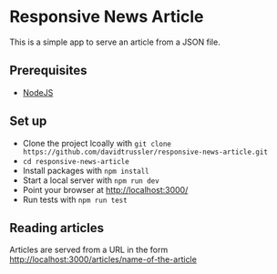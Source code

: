 # Responsive News Article

This is a simple app to serve an article from a JSON file. 

## Prerequisites

- [NodeJS](https://nodejs.org/)

## Set up

- Clone the project lcoally with `git clone https://github.com/davidtrussler/responsive-news-article.git`
- `cd responsive-news-article`
- Install packages with `npm install`
- Start a local server with `npm run dev`
- Point your browser at [http://localhost:3000/](http://localhost:3000/)
- Run tests with `npm run test`

## Reading articles

Articles are served from a URL in the form [http://localhost:3000/articles/name-of-the-article](http://localhost:3000/articles/name-of-the-article)
